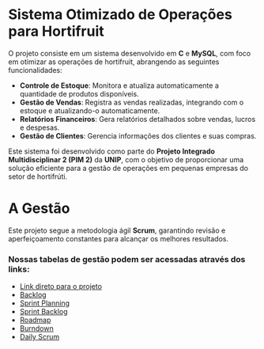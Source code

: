 # Sistema Otimizado de Operações para Hortifruit

O projeto consiste em um sistema desenvolvido em **C** e **MySQL**, com foco em otimizar as operações de hortifruit, abrangendo as seguintes funcionalidades:

- **Controle de Estoque**: Monitora e atualiza automaticamente a quantidade de produtos disponíveis.
- **Gestão de Vendas**: Registra as vendas realizadas, integrando com o estoque e atualizando-o automaticamente.
- **Relatórios Financeiros**: Gera relatórios detalhados sobre vendas, lucros e despesas.
- **Gestão de Clientes**: Gerencia informações dos clientes e suas compras.

Este sistema foi desenvolvido como parte do **Projeto Integrado Multidisciplinar 2 (PIM 2)** da **UNIP**, com o objetivo de proporcionar uma solução eficiente para a gestão de operações em pequenas empresas do setor de hortifrúti.

# A Gestão
Este projeto segue a metodologia ágil **Scrum**, garantindo revisão e aperfeiçoamento constantes para alcançar os melhores resultados.

### Nossas tabelas de gestão podem ser acessadas através dos links:
- [Link direto para o projeto](https://github.com/users/jotaCorsino/projects/1/views/19)
- [Backlog](https://tinyurl.com/ywsjcr3d)
- [Sprint Planning](https://tinyurl.com/udm8zx9m)
- [Sprint Backlog](https://tinyurl.com/3wt2sj6b)
- [Roadmap](https://tinyurl.com/mv27jjdc)
- [Burndown](https://tinyurl.com/4j7u2dfp)
- [Daily Scrum](https://tinyurl.com/nhhu47w3)
